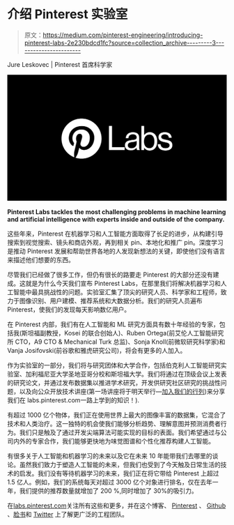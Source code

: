 # 介绍 Pinterest 实验室

> 原文：<https://medium.com/pinterest-engineering/introducing-pinterest-labs-2e230bdcd1fc?source=collection_archive---------3----------------------->

Jure Leskovec | Pinterest 首席科学家

![](img/547a8af6465665dc990c343b2214baf2.png)

**Pinterest Labs tackles the most challenging problems in machine learning and artificial intelligence with experts inside and outside of the company.**

这些年来，Pinterest 在机器学习和人工智能方面取得了长足的进步，从构建引导搜索到视觉搜索、镜头和商店外观，再到相关 pin、本地化和推广 pin。深度学习是推动 Pinterest 发展和帮助世界各地的人发现新想法的关键，即使他们没有语言来描述他们想要的东西。

尽管我们已经做了很多工作，但仍有很长的路要走 Pinterest 的大部分还没有建成。这就是为什么今天我们宣布 Pinterest Labs，在那里我们将解决机器学习和人工智能中最具挑战性的问题。实验室汇集了顶尖的研究人员、科学家和工程师，致力于图像识别、用户建模、推荐系统和大数据分析。我们的研究人员遍布 Pinterest，使我们的发现每天影响数亿用户。

在 Pinterest 内部，我们有在人工智能和 ML 研究方面具有数十年经验的专家，包括我(斯坦福副教授，Kosei 的联合创始人)、Ruben Ortega(前艾伦人工智能研究所 CTO，A9 CTO & Mechanical Turk 总监)、Sonja Knoll(前微软研究科学家)和 Vanja Josifovski(前谷歌和雅虎研究公司)，将会有更多的人加入。

作为实验室的一部分，我们将与研究团体和大学合作，包括伯克利人工智能研究实验室、加利福尼亚大学圣地亚哥分校和斯坦福大学。我们将通过在顶级会议上发表的研究论文，并通过发布数据集以推进学术研究，开发供研究社区研究的挑战性问题，以及向公众开放技术讲座(第一场讲座将于明天举行—[加入我们的行列](https://pinteresttechtalk.splashthat.com/))来分享我们在 labs.pinterest.com一路上学到的知识！).

有超过 1000 亿个物体，我们正在使用世界上最大的图像丰富的数据集，它混合了技术和人类治疗。这一独特的机会使我们能够分析趋势、理解意图并预测消费者行为。我们只是触及了通过开发尖端算法可能实现的目标的表面。我们希望通过与公司内外的专家合作，我们能够更快地为味觉图谱和个性化推荐构建人工智能。

有很多关于人工智能和机器学习的未来以及它在未来 10 年能带我们去哪里的谈论。虽然我们致力于塑造人工智能的未来，但我们也受到了今天触及日常生活的技术的启发。我们没有等待机器学习的未来，我们正在将它带给 Pinterest 上超过 1.5 亿人。例如，我们的系统每天对超过 3000 亿个对象进行排名，仅在去年一年，我们提供的推荐数量就增加了 200 %,同时增加了 30%的吸引力。

在[labs.pinterest.com](http://labs.pinterest.com)关注所有这些和更多，并在这个博客、 [Pinterest](https://www.pinterest.com/malorie/pinterest-engineering-news/) 、 [Github](https://github.com/pinterest/) 、[脸书](https://www.facebook.com/pinterestengineering/)和 [Twitter](https://twitter.com/PinterestEng) 上了解更广泛的工程团队。